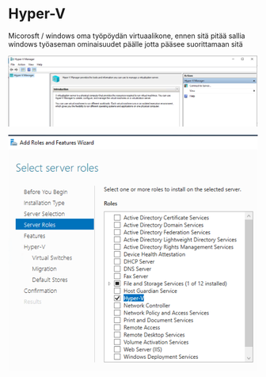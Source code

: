 # Hyper-V

Micorosft / windows oma työpöydän virtuaalikone, ennen sitä pitää sallia windows työaseman ominaisuudet päälle jotta pääsee suorittamaan sitä


![Alt text](images/Hyper-v-1.PNG)

![Alt text](images/Hyper-v-2.PNG)


